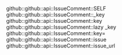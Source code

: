 github::github::api::IssueComment::SELF
github::github::api::IssueComment::_key
github::github::api::IssueComment::key
github::github::api::IssueComment::lazy _key
github::github::api::IssueComment::key=
github::github::api::IssueComment::issue
github::github::api::IssueComment::issue_url